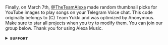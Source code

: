 Finally, on March 7th, [@TheTeamAlexa](https://github.com/TheTeamAlexa) made random thumbnail picks for YouTube images to play songs on your Telegram Voice chat. This code originally belongs to (C) Team Yukki and was optimized by Anonymous. Make sure to star all projects when you try to modify them. You can join our group below. Thank you for using Alexa Music.
<details>
<summary><b>sᴜᴘᴘᴏʀᴛ</b></summary>
<br>

# ❤️ Support<
<a href="https://t.me/esilabotbilgilendirme"><img src="https://img.shields.io/badge/Join-Telegram%20Channel-red.svg?logo=Telegram"></a>
<a href="[https://t.me/](https://t.me/sohbet_siir)"><img src="https://img.shields.io/badge/Join-Telegram%20Group-blue.svg?logo=telegram"></a>
<a href="[https://t.me/sorundestekkt](https://t.me/sorundestekk)"><img src="https://img.shields.io/badge/Give-Me%20Heart-blue.svg?logo=telegram"></a>
<a href="https://t.me/"><img src="https://img.shields.io/badge/Give-Me%20Heart-blue.svg?logo=telegram"></a>

</details>
